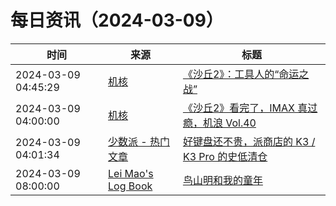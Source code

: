 ﻿# 每日资讯（2024-03-09）

|时间|来源|标题|
|---|---|---|
|2024-03-09 04:45:29|[机核](https://www.gcores.com/rss)|[《沙丘2》：工具人的“命运之战”](https://www.gcores.com/articles/178671)|
|2024-03-09 04:00:00|[机核](https://www.gcores.com/rss)|[《沙丘2》看完了，IMAX 真过瘾，机浪 Vol.40](https://www.gcores.com/radios/178637)|
|2024-03-09 04:01:34|[少数派 - 热门文章](https://rss.mifaw.com/articles/5c8bb11a3c41f61efd36683e/5c92450e3882afa09dff5928)|[好键盘还不贵，派商店的 K3 / K3 Pro 的史低清仓](https://sspai.com/post/86893)|
|2024-03-09 08:00:00|[Lei Mao's Log Book](https://leimao.github.io/atom.xml)|[鸟山明和我的童年](https://leimao.github.io/essay/%E9%B8%9F%E5%B1%B1%E6%98%8E%E5%92%8C%E6%88%91%E7%9A%84%E7%AB%A5%E5%B9%B4/)|
